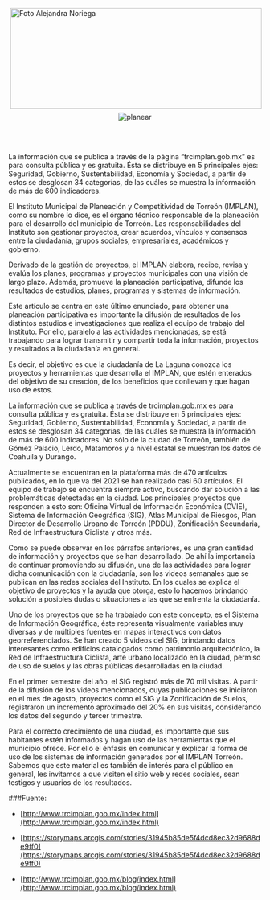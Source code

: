 <p>
   <a title="ir a Otras Publicaciones de este Autor" href="http://www.trcimplan.gob.mx/autores/olga-alejandra-noriega-aranda.html"><img class="img-responsive contenido-imagen" src="../imagenes/128/lic-olga-alejandra-noriega-aranda-top5.png" align="right" alt="Foto Alejandra Noriega" width="500" height="200"></a>

</p>

</br></br></br></br></br></br></br>
---

<center><img class="img-responsive" src="implan-planear-investigar-difundir-oct-2021/ima01.jpg" alt="planear"></center>

</br></br>

 La información que se publica a través de la página “trcimplan.gob.mx” es para consulta pública y es gratuita. Ésta se distribuye en 5 principales ejes: Seguridad, Gobierno, Sustentabilidad, Economía y Sociedad, a partir de estos se desglosan 34 categorías, de las cuáles se muestra la información de más de 600 indicadores.

 El Instituto Municipal de Planeación y Competitividad de Torreón (IMPLAN), como su nombre lo dice, es el órgano técnico responsable de la planeación para el desarrollo del municipio de Torreón. Las responsabilidades del Instituto son gestionar proyectos, crear acuerdos, vínculos y consensos entre la ciudadanía, grupos sociales, empresariales, académicos y gobierno. 

Derivado de la gestión de proyectos, el IMPLAN elabora, recibe, revisa y evalúa los planes, programas y proyectos municipales con una visión de largo plazo. Además, promueve la planeación participativa, difunde los resultados de estudios, planes, programas y sistemas de información.

Este artículo se centra en este último enunciado, para obtener una planeación participativa es importante la difusión de resultados de los distintos estudios e investigaciones que realiza el equipo de trabajo del Instituto. Por ello, paralelo a las actividades mencionadas, se está trabajando para lograr transmitir y compartir toda la información, proyectos y resultados a la ciudadanía en general. 

Es decir, el objetivo es que la ciudadanía de La Laguna conozca los proyectos y herramientas que desarrolla el IMPLAN, que estén enterados del objetivo de su creación, de los beneficios que conllevan y que hagan uso de estos.  

La información que se publica a través de trcimplan.gob.mx es para consulta pública y es gratuita. Ésta se distribuye en 5 principales ejes: Seguridad, Gobierno, Sustentabilidad, Economía y Sociedad, a partir de estos se desglosan 34 categorías, de las cuáles se muestra la información de más de 600 indicadores. No sólo de la ciudad de Torreón, también de Gómez Palacio, Lerdo, Matamoros y a nivel estatal se muestran los datos de Coahuila y Durango.  

Actualmente se encuentran en la plataforma más de 470 artículos publicados, en lo que va del 2021 se han realizado casi 60 artículos. El equipo de trabajo se encuentra siempre activo, buscando dar solución a las problemáticas detectadas en la ciudad. Los principales proyectos que responden a esto son: Oficina Virtual de Información Económica (OVIE), Sistema de Información Geográfica (SIG), Atlas Municipal de Riesgos, Plan Director de Desarrollo Urbano de Torreón (PDDU), Zonificación Secundaria, Red de Infraestructura Ciclista y otros más. 

Como se puede observar en los párrafos anteriores, es una gran cantidad de información y proyectos que se han desarrollado. De ahí la importancia de continuar promoviendo su difusión, una de las actividades para lograr dicha comunicación con la ciudadanía, son los videos semanales que se publican en las redes sociales del Instituto. En los cuales se explica el objetivo de proyectos y la ayuda que otorga, esto lo hacemos brindando solución a posibles dudas o situaciones a las que se enfrenta la ciudadanía. 

Uno de los proyectos que se ha trabajado con este concepto, es el Sistema de Información Geográfica, éste representa visualmente variables muy diversas y de múltiples fuentes en mapas interactivos con datos georreferenciados. Se han creado 5 videos del SIG, brindando datos interesantes como edificios catalogados como patrimonio arquitectónico, la Red de Infraestructura Ciclista, arte urbano localizado en la ciudad, permiso de uso de suelos y las obras públicas desarrolladas en la ciudad.

En el primer semestre del año, el SIG registró más de 70 mil visitas. A partir de la difusión de los videos mencionados, cuyas publicaciones se iniciaron en el mes de agosto, proyectos como el SIG y la Zonificación de Suelos, registraron un incremento aproximado del 20% en sus visitas, considerando los datos del segundo y tercer trimestre.

Para el correcto crecimiento de una ciudad, es importante que sus habitantes estén informados y hagan uso de las herramientas que el municipio ofrece. Por ello el énfasis en comunicar y explicar la forma de uso de los sistemas de información generados por el IMPLAN Torreón.  Sabemos que este material es también de interés para el público en general, les invitamos a que visiten el sitio web y redes sociales, sean testigos y usuarios de los resultados.


###Fuente:

- [http://www.trcimplan.gob.mx/index.html](http://www.trcimplan.gob.mx/index.html)

- [https://storymaps.arcgis.com/stories/31945b85de5f4dcd8ec32d9688de9ff0](https://storymaps.arcgis.com/stories/31945b85de5f4dcd8ec32d9688de9ff0)

- [http://www.trcimplan.gob.mx/blog/index.html](http://www.trcimplan.gob.mx/blog/index.html)
